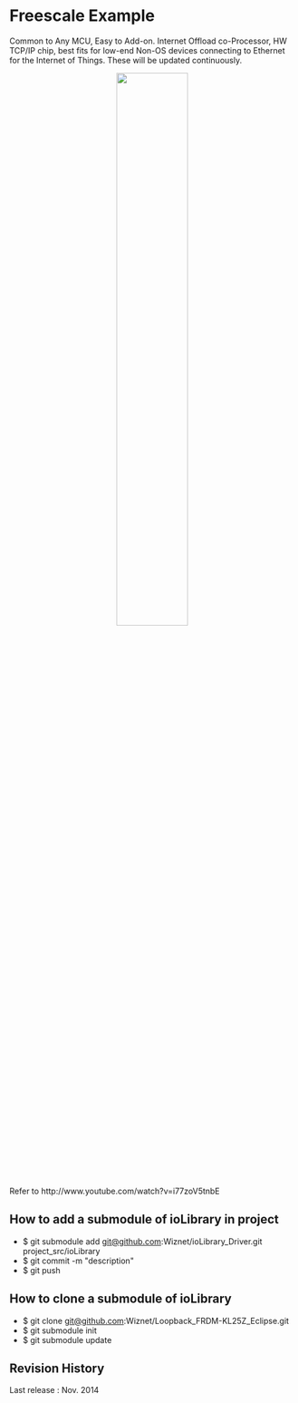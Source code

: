 # Freescale Example
Common to Any MCU, Easy to Add-on. Internet Offload co-Processor, HW TCP/IP chip, 
best fits for low-end Non-OS devices connecting to Ethernet for the Internet of Things. These will be updated continuously.

<!-- FRDM-KL25Z+WIZ550io pic -->
<p align="center">
  <img width="50%" src="http://developer.mbed.org/media/uploads/bingdo/kl25z-wiz550io_image.jpg" />
</p>
Refer to http://www.youtube.com/watch?v=i77zoV5tnbE

## How to add a submodule of ioLibrary in project
- $ git submodule add git@github.com:Wiznet/ioLibrary_Driver.git project_src/ioLibrary
- $ git commit -m "description"
- $ git push

## How to clone a submodule of ioLibrary
- $ git clone git@github.com:Wiznet/Loopback_FRDM-KL25Z_Eclipse.git
- $ git submodule init
- $ git submodule update

## Revision History
Last release : Nov. 2014
